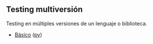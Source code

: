## Testing multiversión
Testing en múltiples versiones de un lenguaje o biblioteca.

- [Básico](https://github.com/mondeja/fullstack/tree/master/backend/src/026-testing/multiversion/intro) ([py](https://github.com/mondeja/fullstack/tree/master/backend/src/026-testing/multiversion/intro/tox))